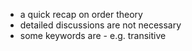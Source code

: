 
- a quick recap on order theory
- detailed discussions are not necessary
- some keywords are - e.g. transitive
